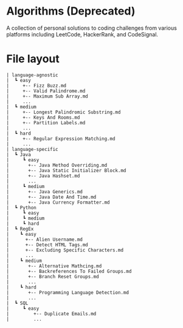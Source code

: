 # Algorithms (Deprecated)
A collection of personal solutions to coding challenges from various platforms including LeetCode, HackerRank, and CodeSignal.

# File layout

    | language-agnostic
    |  ┗ easy
    |     +-- Fizz Buzz.md
    |     +-- Valid Palindrome.md
    |     +-- Maximum Sub Array.md
    |     ...
    |  ┗ medium
    |     +-- Longest Palindromic Substring.md
    |     +-- Keys And Rooms.md
    |     +-- Partition Labels.md
    |     ...
    |  ┗ hard
    |     +-- Regular Expression Matching.md
    |     ...
    | language-specific
    |  ┗ Java
    |     ┗ easy
    |       +-- Java Method Overriding.md
    |       +-- Java Static Initializer Block.md
    |       +-- Java Hashset.md
    |       ...
    |     ┗ medium
    |       +-- Java Generics.md
    |       +-- Java Date And Time.md
    |       +-- Java Currency Formatter.md
    |  ┗ Python
    |     ┗ easy
    |     ┗ medium
    |     ┗ hard
    |  ┗ RegEx
    |    ┗ easy
    |      +-- Alien Username.md
    |      +-- Detect HTML Tags.md
    |      +-- Excluding Specific Characters.md
    |      ...
    |    ┗ medium
    |       +-- Alternative Mathcing.md
    |       +-- Backreferences To Failed Groups.md
    |       +-- Branch Reset Groups.md
    |       ...
    |    ┗ hard
    |       +-- Programming Language Detection.md
    |       ...
    |  ┗ SQL
    |     ┗ easy
    |         +-- Duplicate Emails.md
    |         ...
